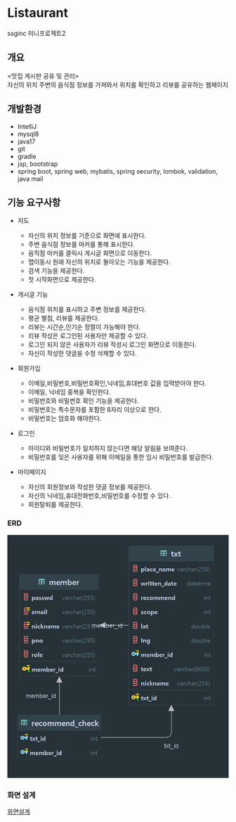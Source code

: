 # Listaurant
ssginc 미니프로젝트2
## 개요
<맛집 게시판 공유 및 관리><br>
자신의 위치 주변의 음식점 정보를 가져와서 위치를 확인하고 리뷰를 공유하는 웹페이지

## 개발환경
- IntelliJ
- mysql8
- java17
- git
- gradle
- jsp, bootstrap
- spring boot, spring web, mybatis, spring security, lombok, validation, java mail 

## 기능 요구사항
- 지도
  - 자신의 위치 정보를 기준으로 화면에 표시한다.
  - 주변 음식점 정보를 마커를 통해 표시한다.
  - 음직점 마커를 클릭시 게시글 화면으로 이동한다.
  - 맵이동시 원래 자신의 위치로 돌아오는 기능을 제공한다.
  - 검색 기능을 제공한다.
  - 첫 시작화면으로 제공한다.

- 게시글 기능
  - 음식점 위치를 표시하고 주변 정보를 제공한다.
  - 평균 별점, 리뷰를 제공한다.
  - 리뷰는 시간순,인기순 정렬이 가능해야 한다.
  - 리뷰 작성은 로그인된 사용자만 제공할 수 있다.
  - 로그인 되지 않은 사용자가 리뷰 작성시 로그인 화면으로 이동한다.
  - 자신이 작성한 댓글을 수정 삭제할 수 있다.
- 회원가입
  - 이메일,비밀번호,비밀번호확인,닉네임,휴대번호 값을 입력받아야 한다.
  - 이메일, 닉네임 중복을 확인한다.
  - 비밀번호와 비밀번호 확인 기능을 제공한다.
  - 비밀번호는 특수문자를 포함한 8자리 이상으로 한다.
  - 비밀번호는 암호화 해야한다.
- 로그인
  - 아이디와 비밀번호가 일치하지 않는다면 해당 알림을 보여준다.
  - 비밀번호를 잊은 사용자를 위해 이메일을 통한 임시 비밀번호를 발급한다.
- 마이페이지
  - 자신의 회원정보와 작성한 댓글 정보를 제공한다.
  - 자신의 닉네임,휴대전화번호,비밀번호를 수정할 수 있다.
  - 회원탈퇴를 제공한다.

### ERD
![erd.png](erd.png)
    
### 화면 설계
[화면설계](https://www.figma.com/design/4cTw0L2CaSl54goaPZvHE3/Untitled?node-id=0-1&t=FImaj8QB3C2yLU4c-1)
